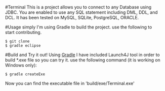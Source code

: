 #Terminal
This is a project allows you to connect to any Database using JDBC. You are enabled to use any SQL statement including DML, DDL, and DCL. It has been tested on MySQL, SQLite, PostgreSQL, ORACLE.

#Usage
simply I'm using Gradle to build the project. use the following to start contributing.
```
$ git clone
$ gradle eclipse
```
 
#Build and Try it out!
Using [Gradle](https://gradle.org/) I have included Launch4J tool in order to build *.exe file so you can try it. use the following command (it is working on Windows only):
```
$ gradle createExe
```
Now you can find the executable file in 'build/exe/Terminal.exe' 
 
